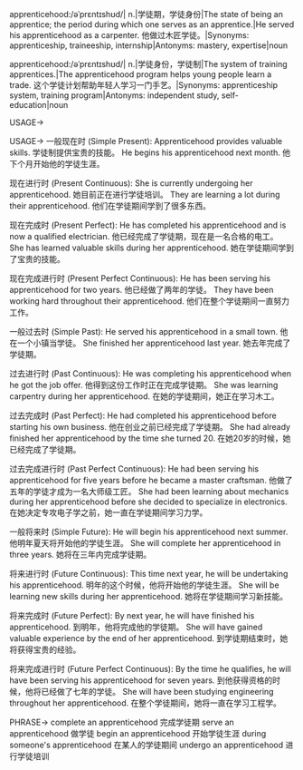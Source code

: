 apprenticehood:/əˈprɛntɪshʊd/| n.|学徒期，学徒身份|The state of being an apprentice; the period during which one serves as an apprentice.|He served his apprenticehood as a carpenter. 他做过木匠学徒。|Synonyms: apprenticeship, traineeship, internship|Antonyms: mastery, expertise|noun

apprenticehood:/əˈprɛntɪshʊd/| n.|学徒身份，学徒制|The system of training apprentices.|The apprenticehood program helps young people learn a trade.  这个学徒计划帮助年轻人学习一门手艺。|Synonyms: apprenticeship system, training program|Antonyms:  independent study, self-education|noun


USAGE->

USAGE->
一般现在时 (Simple Present):
Apprenticehood provides valuable skills. 学徒制提供宝贵的技能。
He begins his apprenticehood next month. 他下个月开始他的学徒生涯。

现在进行时 (Present Continuous):
She is currently undergoing her apprenticehood. 她目前正在进行学徒培训。
They are learning a lot during their apprenticehood. 他们在学徒期间学到了很多东西。

现在完成时 (Present Perfect):
He has completed his apprenticehood and is now a qualified electrician. 他已经完成了学徒期，现在是一名合格的电工。
She has learned valuable skills during her apprenticehood. 她在学徒期间学到了宝贵的技能。

现在完成进行时 (Present Perfect Continuous):
He has been serving his apprenticehood for two years. 他已经做了两年的学徒。
They have been working hard throughout their apprenticehood. 他们在整个学徒期间一直努力工作。


一般过去时 (Simple Past):
He served his apprenticehood in a small town. 他在一个小镇当学徒。
She finished her apprenticehood last year. 她去年完成了学徒期。


过去进行时 (Past Continuous):
He was completing his apprenticehood when he got the job offer.  他得到这份工作时正在完成学徒期。
She was learning carpentry during her apprenticehood.  在她的学徒期间，她正在学习木工。


过去完成时 (Past Perfect):
He had completed his apprenticehood before starting his own business. 他在创业之前已经完成了学徒期。
She had already finished her apprenticehood by the time she turned 20.  在她20岁的时候，她已经完成了学徒期。


过去完成进行时 (Past Perfect Continuous):
He had been serving his apprenticehood for five years before he became a master craftsman.  他做了五年的学徒才成为一名大师级工匠。
She had been learning about mechanics during her apprenticehood before she decided to specialize in electronics. 在她决定专攻电子学之前，她一直在学徒期间学习力学。


一般将来时 (Simple Future):
He will begin his apprenticehood next summer.  他明年夏天将开始他的学徒生涯。
She will complete her apprenticehood in three years. 她将在三年内完成学徒期。


将来进行时 (Future Continuous):
This time next year, he will be undertaking his apprenticehood.  明年的这个时候，他将开始他的学徒生涯。
She will be learning new skills during her apprenticehood.  她将在学徒期间学习新技能。


将来完成时 (Future Perfect):
By next year, he will have finished his apprenticehood.  到明年，他将完成他的学徒期。
She will have gained valuable experience by the end of her apprenticehood. 到学徒期结束时，她将获得宝贵的经验。


将来完成进行时 (Future Perfect Continuous):
By the time he qualifies, he will have been serving his apprenticehood for seven years.  到他获得资格的时候，他将已经做了七年的学徒。
She will have been studying engineering throughout her apprenticehood.  在整个学徒期间，她将一直在学习工程学。



PHRASE->
complete an apprenticehood  完成学徒期
serve an apprenticehood  做学徒
begin an apprenticehood  开始学徒生涯
during someone's apprenticehood  在某人的学徒期间
undergo an apprenticehood  进行学徒培训
